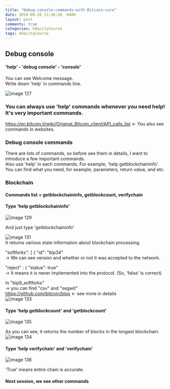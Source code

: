 ```yaml
---
title: "Debug-console-commands-with Bitcoin-core"
date: 2019-09-20 11:26:28 -0400
layout: post
comments: true
categories: UdacityCourse
tags: UdacityCourse
---
```


## Debug console  

#### 'help' - 'debug console' - 'console'  
You can see Welcome message.  
Write down 'help' in commands line.  

![image 127](https://user-images.githubusercontent.com/31816456/45797433-68198800-bce0-11e8-9e47-6863154382fd.png)  
### You can always use 'help' commands whenever you need help! It's very important commands.  
https://en.bitcoin.it/wiki/Original_Bitcoin_client/API_calls_list  <- You also see commands in websites.  



### Debug console commands  

There are lots of commands, so before see them in details, I want to introduce a few important commands.  
Also use 'help' in each commands. For example, 'help getblockchaininfo'.  
You can find what you need, for example, parameters, return value, and etc.  


### Blockchain  
#### Commands list = getblockchaininfo, getblockcount, verifychain  

#### Type 'help getblockchaininfo'  

![image 129](https://user-images.githubusercontent.com/31816456/45797644-892ea880-bce1-11e8-9384-ad74c3131be7.png)  

And just type 'getblockchaininfo'  

![image 131](https://user-images.githubusercontent.com/31816456/45797735-0823e100-bce2-11e8-9df6-84b5de4b6758.png)  
It returns various state information about blockchain processing.  

"softforks": [ { "id": "bip34"  
-> We can see version and whether or not it was accepted to the network.  

"reject" : { "status": true"  
-> It means it is never implemented into the protocol. (So, 'false' is correct)  

In "bip9_softforks"  
-> you can find "csv" and "segwit"  
https://github.com/bitcoin/bips <- see more in details  
![image 133](https://user-images.githubusercontent.com/31816456/45797910-c7789780-bce2-11e8-9ef4-198b250ea2d0.png)  



#### Type 'help getblockcount' and 'getblockcount'  

![image 135](https://user-images.githubusercontent.com/31816456/45797970-f2fb8200-bce2-11e8-9f6d-30d1907cbcb8.png)  

As you can see, it returns the number of blocks in the longest blockchain.  
![image 134](https://user-images.githubusercontent.com/31816456/45797969-f262eb80-bce2-11e8-97a1-14c7dc5fc652.png)  


#### Type 'help verifychain' and 'verifychain'  

![image 136](https://user-images.githubusercontent.com/31816456/45798082-70bf8d80-bce3-11e8-8281-ba2a0f9bddd2.png)  

'True' means entire chain is accurate.  


#### Next session, we see other commands 


